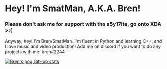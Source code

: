 # Hey! I'm SmatMan, A.K.A. Bren!
### Please don't ask me for support with the a5y17lte, go onto XDA >:(

Anyway, hey! I'm Bren/SmatMan. I'm fluent in Python and learning C++, and I love music and video production! 
Add me on discord if you want to do any projects with me: bren#2244

[![Bren's pog GitHub stats](https://github-readme-stats.vercel.app/api?username=smatman)](https://www.youtube.com/watch?v=dQw4w9WgXcQ)

